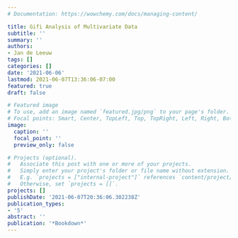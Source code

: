 ```yaml
---
# Documentation: https://wowchemy.com/docs/managing-content/

title: Gifi Analysis of Multivariate Data
subtitle: ''
summary: ''
authors:
- Jan de Leeuw
tags: []
categories: []
date: '2021-06-06'
lastmod: 2021-06-07T13:36:06-07:00
featured: true
draft: false

# Featured image
# To use, add an image named `featured.jpg/png` to your page's folder.
# Focal points: Smart, Center, TopLeft, Top, TopRight, Left, Right, BottomLeft, Bottom, BottomRight.
image:
  caption: ''
  focal_point: ''
  preview_only: false

# Projects (optional).
#   Associate this post with one or more of your projects.
#   Simply enter your project's folder or file name without extension.
#   E.g. `projects = ["internal-project"]` references `content/project/deep-learning/index.md`.
#   Otherwise, set `projects = []`.
projects: []
publishDate: '2021-06-07T20:36:06.302238Z'
publication_types:
- '5'
abstract: ''
publication: '*Bookdown*'
---
```

